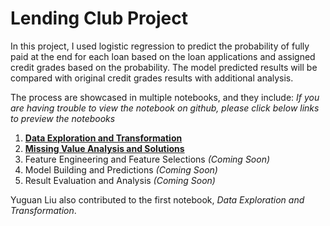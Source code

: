 # Lending Club Project

In this project, I used logistic regression to predict the probability of fully paid at the end for each loan based on the loan applications and assigned credit grades based on the probability. The model predicted results will be compared with original credit grades results with additional analysis.

The process are showcased in multiple notebooks, and they include:
*If you are having trouble to view the notebook on github, please click below links to preview the notebooks*

1. **[Data Exploration and Transformation]**
2. **[Missing Value Analysis and Solutions]**
3. Feature Engineering and Feature Selections *(Coming Soon)*
4. Model Building and Predictions *(Coming Soon)*
5. Result Evaluation and Analysis *(Coming Soon)*

Yuguan Liu also contributed to the first notebook, *Data Exploration and Transformation*.

[Data Exploration and Transformation]: https://nbviewer.jupyter.org/github/Junweiw/LendingClub/blob/master/2.%20Missing_Value_Analysis_and_Solutions.ipynb
[Missing Value Analysis and Solutions]: https://nbviewer.jupyter.org/github/Junweiw/LendingClub/blob/master/1.%20Data%20Exploration%20%26%20Transformation.ipynb


